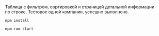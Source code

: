 Таблица с фильтром, сортировкой и страницей детальной информации по строке. Тестовое одной компании, успешно выполнено.

```
npm install
```

```
npm run start
```
